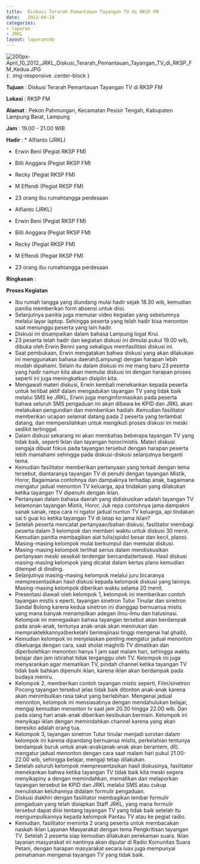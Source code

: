 ```yaml
---	
title: 	Diskusi Terarah Pemantauan Tayangan TV di RKSP FM
date: 	2012-04-10
categories:	
- laporan	
- JRKL	
layout: laporancmb	
---	
```

	
![200px-April_10_2012_JRKL_Diskusi_Terarah_Pemantauan_Tayangan_TV_di_RKSP_FM_Kedua.JPG](/uploads/200px-April_10_2012_JRKL_Diskusi_Terarah_Pemantauan_Tayangan_TV_di_RKSP_FM_Kedua.JPG){: .img-responsive .center-block }	
	
**Tujuan** :	Diskusi Terarah Pemantauan Tayangan TV di RKSP FM
	
**Lokasi** :	RKSP FM
	
**Alamat** : 	Pekon Pahmungan, Kecamatan Pesisir Tengah, Kabupaten Lampung Barat, Lampung
	
**Jam** :	19.00 - 21.00 WIB
	
**Hadir** :	*	Alfianto (JRKL)
*	Erwin Beni (Pegiat RKSP FM)
*	Billi Anggara (Pegiat RKSP FM)
*	Recky (Pegiat RKSP FM)
*	M Effendi (Pegiat RKSP FM)
*	23 orang ibu rumahtangga perdesaan

*	Alfianto (JRKL)
*	Erwin Beni (Pegiat RKSP FM)
*	Billi Anggara (Pegiat RKSP FM)
*	Recky (Pegiat RKSP FM)
*	M Effendi (Pegiat RKSP FM)
*	23 orang ibu rumahtangga perdesaan

**Ringkasan** :	

**Proses Kegiatan**
*	Ibu rumah tangga yang diundang mulai hadir sejak 18.30 wib, kemudian panitia memberikan form absensi untuk diisi.
*	Selanjutnya panitia juga memutar video kegiatan yang sebelumnya melalui layar laptop. Sehingga peserta yang telah hadir bisa menonton saat menunggu peserta yang lain hadir.
*	Diskusi ini disampaikan dalam bahasa Lampung logat Krui.
*	23 peserta telah hadir dan kegiatan diskusi ini dimulai pukul 19.00 wib, dibuka oleh Erwin Benni yang sekaligus memfasilitasi diskusi ini.
*	Saat pembukaan, Erwin mengatakan bahwa diskusi yang akan dilakukan ini menggunakan bahasa daerah(Lampung) dengan harapan lebih mudah dipahami. Selain itu dalam diskusi ini me mang baru 23 peserta yang hadir namun kita akan memulai diskusi ini dengan harapan proses seperti ini juga meningkatkan disiplin kita.
*	Mengawali materi diskusi, Erwin kembali menekankan kepada peserta untuk terlibat aktif dalam mengadukan tayangan TV yang tidak baik melalui SMS ke JRKL, Erwin juga menginformasikan pada peserta bahwa seluruh SMS pengaduan ini akan dibawa ke KPID dan JRKL akan melakukan pengundian dan memberikan hadiah. Kemudian fasilitator memberikan ucapan selamat datang pada 2 peserta yang terlambat datang, dan mempersilahkan untuk mengikuti proses diskusi ini meski sedikit tertinggal.
*	Dalam diskusi sekarang ini akan membahas beberapa tayangan TV yang tidak baik, seperti Iklan dan tayangan horor/mistis. Materi diskusi sengaja dibuat fokus pada tayangan tersebut dengan harapan peserta lebih mamahami sehingga pada diskusi-diskusi selanjutnya berganti tema.
*	Kemudian fasilitator memberikan pertanyaan yang terkait dengan tema tersebut, diantaranya tayangan TV di penuhi dengan tayangan Mistik, Horor, Bagaimana contohnya dan dampaknya terhadap anak, bagaimana mengatur jadual menonton TV keluarga, apa tindakan yang dilakukan ketika tayangan TV dipenuhi dengan iklan.
*	Pertanyaan dalam bahasa daerah yang didiskusikan adalah tayangan TV kelamonan tayangan Mistis, Horor, Juk repa contohnya jama dampakni sanak sanak, repa cara ni ngator jadual nuntun TV keluarga, api tindakan sai ti guai ko ketika tayangan TV di latap ko jama iklan?
*	Setelah peserta mencatat pertanyaan/bahan diskusi, fasilitator membagi peserta dalam 3 kelompok dan memberi waktu untuk diskusi 30 menit. Kemudian panitia membagikan alat tulis(spidol besar dan kecil, plano). Masing-masing kelompok mulai berkumpul dan memulai diskusi.
*	Masing-masing kelompok terlihat serius dalam mendiskusikan pertanyaan meski sesekali terdengar bercanda(tertawa). Hasil diskusi masing-masing kelompok yang dicatat dalam kertas plano kemudian ditempel di dinding.
*	Selanjutnya masing-masing kelompok melalui juru bicaranya mempresentasikan hasil diskusi kepada kelompok diskusi yang lainnya. Masing-masing kelompok diberikan waktu selama 20 menit.
*	Presentasi diawali oleh kelompok 1, kelompok ini memberikan contoh tayangan mistis s eperti, tayangan sinetron Tutur Tinular dan sinetron Sandal Bolong karena kedua sinetron ini dianggap bernuansa mistis yang mana banyak menampilkan adegan ilmu-ilmu dan halusinasi. Kelompok ini menegaskan bahwa tayangan tersebut akan berdampak pada anak-anak, tentunya anak-anak akan menirukan dan mempraktekkannya(berkelahi berimajinasi tinggi mengenai hal ghaib).
*	Kemudian kelompok ini menjelaskan penting mengatur jadual menonton dikeluarga dengan cara, saat sholat maghrib TV dimatikan dan diperbolehkan menonton hanya 1 jam saat malam hari, sehingga waktu belajar dan jam istirahat tidak terganggu oleh TV. Kelompok ini juga menyarankan agar mematikan TV, pindah channel ketika tayangan TV tidak baik bahkan dipenuhi iklan, karena iklan akan berdampak pada budaya meniru.
*	Kelompok 2, memberikan contoh tayangan mistis seperti, Film/sinetron Pocong tayangan tersebut jelas tidak baik ditonton anak-anak karena akan menimbulkan rasa takut yang berlebihan. Mengenai jadual menonton, kelompok ini mensiasatinya dengan mendahulukan belajar, mengaji kemudian menonton tv saat jam 20.30 hingga 22.00 wib. Dan pada siang hari anak-anak diberikan kesibukan bermain. Kelompok ini menyikapi iklan dengan memindahkan channel karena yang akan beresiko adalah orang tua.
*	Kelompok 3, tayangan sinetron Tutur tinular menjadi sorotan dalam kelompok ini karena dipandang bernuansa mistis, perkelahian tentunya berdampak buruk untuk anak-anak(anak-anak akan berantem, dll). mengatur jadual menonton dengan cara saat malam hari pukul 21.00-22.00 wib, sehingga belajar, mengaji tetap dilakukan.
*	Setelah seluruh kelompok mempresentasikan hasil diskusinya, fasilitator menekankan bahwa ketika tayangan TV tidak baik kita meski segera menyikapiny a dengan memindahkan, mematikan dan melaporkan tayangan tersebut ke KPID dan JRKL melalui SMS atau cukup menuliskan keluhannya didalam formulir pengaduan.
*	Diskusi diakhiri dengan fasilitator membagikan lembar formulir pengaduan yang telah disiapkan Staff JRKL, yang mana formulir tersebut dapat diisi tentang tayangan TV yang tidak baik setelah itu mengumpulkannya kepada kelompok Pantau TV atau ke pegiat radio.
*	Kemudian, fasilitator meminta 2 orang peserta untuk membacakan naskah Iklan Layanan Masyarakat dengan tema Pengkritisan tayangan TV. Setelah 2 peserta siap kemudian dilakukan perekaman suara. Iklan layanan masyarakat ini nantinya akan diputar di Radio Komunitas Suara Petani, dengan harapan masyarakat secara luas juga mempunyai pemahaman mengenai tayangan TV yang tidak baik.
